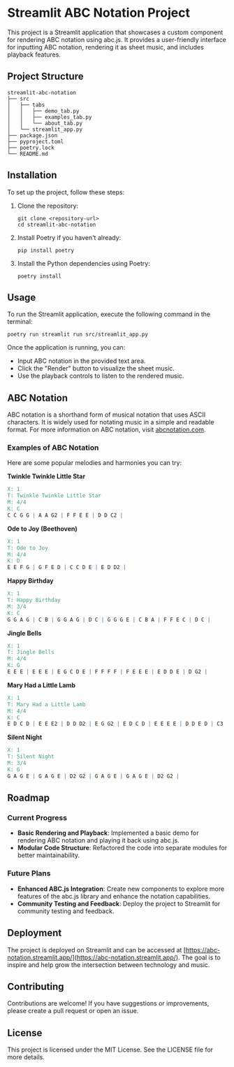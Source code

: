 # Streamlit ABC Notation Project

This project is a Streamlit application that showcases a custom component for rendering ABC notation using abc.js. It provides a user-friendly interface for inputting ABC notation, rendering it as sheet music, and includes playback features.

## Project Structure

```
streamlit-abc-notation
├── src
│   ├── tabs
│   │   ├── demo_tab.py
│   │   ├── examples_tab.py
│   │   └── about_tab.py
│   └── streamlit_app.py
├── package.json
├── pyproject.toml
├── poetry.lock
└── README.md
```

## Installation

To set up the project, follow these steps:

1. Clone the repository:
   ```
   git clone <repository-url>
   cd streamlit-abc-notation
   ```

2. Install Poetry if you haven't already:
   ```
   pip install poetry
   ```

3. Install the Python dependencies using Poetry:
   ```
   poetry install
   ```

## Usage

To run the Streamlit application, execute the following command in the terminal:

```
poetry run streamlit run src/streamlit_app.py
```

Once the application is running, you can:

- Input ABC notation in the provided text area.
- Click the "Render" button to visualize the sheet music.
- Use the playback controls to listen to the rendered music.

## ABC Notation

ABC notation is a shorthand form of musical notation that uses ASCII characters. It is widely used for notating music in a simple and readable format. For more information on ABC notation, visit [abcnotation.com](http://abcnotation.com).

### Examples of ABC Notation

Here are some popular melodies and harmonies you can try:

**Twinkle Twinkle Little Star**
```abc
X: 1
T: Twinkle Twinkle Little Star
M: 4/4
K: C
C C G G | A A G2 | F F E E | D D C2 |
```

**Ode to Joy (Beethoven)**
```abc
X: 1
T: Ode to Joy
M: 4/4
K: D
E E F G | G F E D | C C D E | E D D2 |
```

**Happy Birthday**
```abc
X: 1
T: Happy Birthday
M: 3/4
K: C
G G A G | C B | G G A G | D C | G G G E | C B A | F F E C | D C |
```

**Jingle Bells**
```abc
X: 1
T: Jingle Bells
M: 4/4
K: G
E E E | E E E | E G C D E | F F F F | F E E E | E D D E | D G2 |
```

**Mary Had a Little Lamb**
```abc
X: 1
T: Mary Had a Little Lamb
M: 4/4
K: C
E D C D | E E E2 | D D D2 | E G G2 | E D C D | E E E E | D D E D | C3 |
```

**Silent Night**
```abc
X: 1
T: Silent Night
M: 3/4
K: G
G A G E | G A G E | D2 G2 | G A G E | G A G E | D2 G2 |
```

## Roadmap

### Current Progress

- **Basic Rendering and Playback**: Implemented a basic demo for rendering ABC notation and playing it back using abc.js.
- **Modular Code Structure**: Refactored the code into separate modules for better maintainability.

### Future Plans

- **Enhanced ABC.js Integration**: Create new components to explore more features of the abc.js library and enhance the notation capabilities.
- **Community Testing and Feedback**: Deploy the project to Streamlit for community testing and feedback.

## Deployment

The project is deployed on Streamlit and can be accessed at [https://abc-notation.streamlit.app/](https://abc-notation.streamlit.app/). The goal is to inspire and help grow the intersection between technology and music.

## Contributing

Contributions are welcome! If you have suggestions or improvements, please create a pull request or open an issue.

## License

This project is licensed under the MIT License. See the LICENSE file for more details.